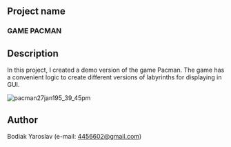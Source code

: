 ## Project name
### GAME PACMAN

## Description
In this project, I created a demo version of the game Pacman. The game has a convenient logic to create different 
versions of labyrinths for displaying in GUI.

![pacman27jan195_39_45pm](https://user-images.githubusercontent.com/16079679/51803244-7877db80-225b-11e9-8a68-4ffc0e25cd17.gif)

## Author
Bodiak Yaroslav (e-mail: [4456602@gmail.com](mailto:4456602@gmail.com))




